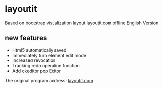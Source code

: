 layoutit
========

Based on bootstrap visualization layout layoutit.com offline English Version

## new features

- Html5 automatically saved
- Immediately turn element edit mode
- Increased revocation
- Tracking redo operation function
- Add ckeditor pop Editor

The original program address: <a href="http://layoutit.com" target="_blank">layoutit.com</a>